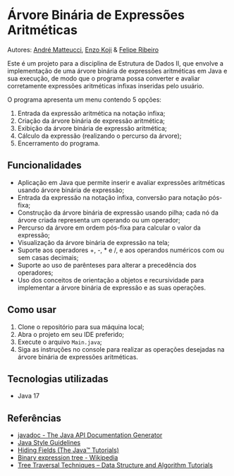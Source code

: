 # Árvore Binária de Expressões Aritméticas

Autores: [André Matteucci](https://github.com/hashaski), [Enzo Koji](https://github.com/Koji22) & [Felipe Ribeiro](https://github.com/exh-Auster)

Este é um projeto para a disciplina de Estrutura de Dados II, que envolve a implementação de uma árvore binária de expressões aritméticas em Java e sua execução, de modo que o programa possa converter e avaliar corretamente expressões aritméticas infixas inseridas pelo usuário.

O programa apresenta um menu contendo 5 opções:

1. Entrada da expressão aritmética na notação infixa;
2. Criação da árvore binária de expressão aritmética;
3. Exibição da árvore binária de expressão aritmética;
4. Cálculo da expressão (realizando o percurso da árvore);
5. Encerramento do programa.

## Funcionalidades

* Aplicação em Java que permite inserir e avaliar expressões aritméticas usando árvore binária de expressão;
* Entrada da expressão na notação infixa, conversão para notação pós-fixa;
* Construção da árvore binária de expressão usando pilha; cada nó da árvore criada representa um operando ou um operador;
* Percurso da árvore em ordem pós-fixa para calcular o valor da expressão;
* Visualização da árvore binária de expressão na tela;
* Suporte aos operadores +, -, * e /, e aos operandos numéricos com ou sem casas decimais;
* Suporte ao uso de parênteses para alterar a precedência dos operadores;
* Uso dos conceitos de orientação a objetos e recursividade para implementar a árvore binária de expressão e as suas operações.

## Como usar

1. Clone o repositório para sua máquina local;
2. Abra o projeto em seu IDE preferido;
3. Execute o arquivo `Main.java`;
4. Siga as instruções no console para realizar as operações desejadas na árvore binária de expressões aritméticas.

## Tecnologias utilizadas

* Java 17

## Referências

 * <a href="https://docs.oracle.com/javase/7/docs/technotes/tools/windows/javadoc.html#see">javadoc - The Java API Documentation Generator</a>
 * <a href="https://www.cs.swarthmore.edu/~newhall/unixhelp/javacodestyle.html">Java Style Guidelines</a>
 * <a href="https://docs.oracle.com/javase/tutorial/java/IandI/hidevariables.html">Hiding Fields (The Java™ Tutorials)</a>
 * <a href="https://en.wikipedia.org/wiki/Binary_expression_tree">Binary expression tree - Wikipedia</a>
 * <a href="https://www.geeksforgeeks.org/tree-traversals-inorder-preorder-and-postorder/">Tree Traversal Techniques – Data Structure and Algorithm Tutorials</a>
